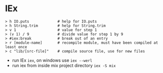 # IEx

```console
> h IO.puts             # help for IO.puts
> h String.trim         # help for String.trim
> v 1                   # value for step 1
> (v 1) / 9             # divide value for step 1 by 9
> #iex:break            # break out of an entry
> r [module-name]       # recompile module, must have been compiled at least once
> c "lib/[src-file]"    # compile source file, use for new files
```

- run IEx `iex`, on windows use `iex --werl`
- run iex from inside mix project directory `iex -S mix`
